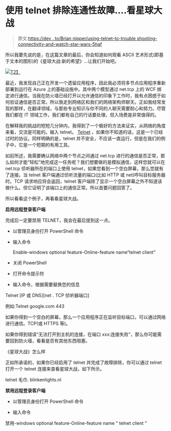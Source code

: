 # 使用 telnet 排除连通性故障....看星球大战

> 原文:[https://dev . to/Brian nipper/using-telnet-to-trouble shooting-connectivity-and-watch-star-wars-5haf](https://dev.to/briannipper/using-telnet-to-troubleshoot-connectivity-and-watch-star-wars-5haf)

所以我要先说的是，在这篇文章的最后，你会知道如何观看 ASCII 艺术形式(即基于文本的图形)的《星球大战:新的希望》...让我们开始吧。

[![](../Images/4bf86676aec3e0d3a2d57f94ca2788aa.png)T2】](https://1.bp.blogspot.com/-ignzeE25inc/W6MB7SE3k9I/AAAAAAAAHKw/Ntk-y1vkga0gUbqebNS0c8GyXsSmyIcwQCLcBGAs/s1600/watching-star-wars-cmd-4telnet.jpg)

最近，我发现自己正在开发一个遗留应用程序，因此我必须将多节点应用程序重新部署到运行在 Azure 上的基础设施中。其中两个模型通过 net.tcp 上的 WCF 绑定进行通信。当我在防火墙已经打开以允许通信的印象下工作时，我有点困惑于如何验证通信是否正常。所以我走到网络区和我们的网络架构师聊天。正如我经常发现的那样，在翻译领域，与那些专业知识与你不同的人聊天需要耐心和努力。尽管我们都在 IT 领域工作，我们都有自己的行话要处理，但入场费是非常值得的。

在解释我的挑战的短短几分钟内，我得到了一个极好的方法来证实，从网络的角度来看，交流是可能的。输入 telnet。 [Telnet](https://en.wikipedia.org/wiki/Telnet) ，如果你不知道的话，这是一个已经过时的协议。同样明确的是，telnet 并不安全，不应该一直运行，但是在我们的例子中，它是一个短期的有用工具。

如前所述，我需要确认网络中两个节点之间通过 net.tcp 进行的通信是否正常，那么如何才能“轻松”地完成这一任务呢？我们想要做的是模拟通信，这样您就可以在 net.tcp 侦听器所在的端口上使用 telnet，如果您看到一个空白屏幕，那么您就有了连接。当 telnet 客户端通过侦听流量的端口(比如 HTTP 或 net)呼叫目标服务器时。TCP 请求响应将会返回，telnet 客户端除了显示一个空白屏幕之外不知道该做什么。但它证明了该端口上的通信正常。所以首要问题回答了。

所以看看这个例子，再看看星球大战。

**启用远程登录客户端**

完成后一定要禁用 TELNET，我会在最后提到这一点。

*   以管理员身份打开 PowerShell 命令

*   输入命令

    Enable-windows optional feature-Online-feature name“telnet client”

*   关闭 PowerShell

*   打开命令提示符

*   输入命令，根据需要替换您的信息

Telnet [IP 或 DNS][net . TCP 侦听器端口]

例如:Telnet google.com 443

如果你得到一个空白的屏幕，那么一个应用程序正在监听目标端口，可以通过网络进行通信。TCP(或 HTTPS 等)。

如果你得到错误“无法打开到主机的连接，在端口 xxx:连接失败”，那么你可能需要回到防火墙，看看是否有其他东西阻塞。

《星球大战》怎么样

正如所承诺的，如果你已经启用了 telnet 并完成了故障排除，你可以通过 telnet 打开一个 telnet 连接来查看星球大战，如下所示。

telnet 毛巾. blinkenlights.nl

**禁用远程登录客户端**

*   以管理员身份打开 PowerShell 命令

*   输入命令

禁用-windows optional feature-Online-feature name " telnet client "
